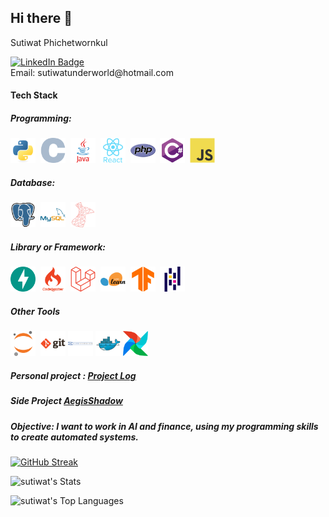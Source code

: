 ## Hi there 👋

Sutiwat Phichetwornkul

<div id="badges">
  <a href="https://www.linkedin.com/in/sutiwatp/" target="_blank"><img src="https://img.shields.io/badge/LinkedIn-blue?style=for-the-badge&logo=linkedin&logoColor=white" alt="LinkedIn Badge"/></a>
  <br/>Email: sutiwatunderworld@hotmail.com
</div>

<!--
**sutiwat/sutiwat** is a ✨ _special_ ✨ repository because its `README.md` (this file) appears on your GitHub profile.

Here are some ideas to get you started:

- 🔭 I’m currently working on ...
- 🌱 I’m currently learning ...
- 👯 I’m looking to collaborate on ...
- 🤔 I’m looking for help with ...
- 💬 Ask me about ...
- 📫 How to reach me: ...
- 😄 Pronouns: ...
- ⚡ Fun fact: ...
-->
<h4>Tech Stack</h4>
<h5>Programming:</h5>
<div>
   <img src="https://github.com/devicons/devicon/blob/master/icons/python/python-original.svg" title="python" alt="python" width="40" height="40"/>&nbsp;
   <img src="https://github.com/devicons/devicon/blob/master/icons/c/c-original.svg" title="c" alt="c" width="40" height="40"/>&nbsp;
  <img src="https://github.com/devicons/devicon/blob/master/icons/java/java-original-wordmark.svg" title="Java" alt="Java" width="40" height="40"/>&nbsp;
  <img src="https://github.com/devicons/devicon/blob/master/icons/react/react-original-wordmark.svg" title="React" alt="React" width="40" height="40"/>&nbsp;
  <img src="https://github.com/devicons/devicon/blob/master/icons/php/php-original.svg" title="Php" alt="Php" width="40" height="40"/>&nbsp;
  <img src="https://github.com/devicons/devicon/blob/master/icons/csharp/csharp-original.svg" title="csharp" alt="csharp" width="40" height="40"/>&nbsp;
  <img src="https://github.com/devicons/devicon/blob/master/icons/javascript/javascript-original.svg" title="Javascript" alt="Javascript" width="40" height="40"/>&nbsp;
</div>
<h5>Database:</h5>
<div>
    <img src="https://github.com/devicons/devicon/blob/master/icons/postgresql/postgresql-original.svg" title="postgresq" alt="postgresq" width="40" height="40"/>&nbsp;
  <img src="https://github.com/devicons/devicon/blob/master/icons/mysql/mysql-original-wordmark.svg" title="MySQL"  alt="MySQL" width="40" height="40"/>&nbsp;
   <img src="https://github.com/devicons/devicon/blob/master/icons/microsoftsqlserver/microsoftsqlserver-line.svg" title="Microsoft SQL Server"  alt="Microsoft SQL Server" width="40" height="40"/>&nbsp;
</div>

<h5>Library or Framework:</h5>
<div>
  <img src="https://github.com/devicons/devicon/blob/master/icons/fastapi/fastapi-original.svg"  title="fastapi" alt="fastapi" width="40" height="40"/>&nbsp;
  <img src="https://github.com/devicons/devicon/blob/master/icons/codeigniter/codeigniter-plain-wordmark.svg"  title="codeigniter" alt="codeigniter" width="40" height="40"/>&nbsp;
  <img src="https://github.com/devicons/devicon/blob/master/icons/laravel/laravel-original.svg"  title="laravel" alt="codeigniter" width="40" height="40"/>&nbsp;
  <img src="https://github.com/devicons/devicon/blob/master/icons/scikitlearn/scikitlearn-original.svg"  title="scikitlearn" alt="scikitlearn" width="40" height="40"/>&nbsp;
  <img src="https://github.com/devicons/devicon/blob/master/icons/tensorflow/tensorflow-original.svg"  title="tensorflow" alt="tensorflow" width="40" height="40"/>&nbsp;
  <img src="https://github.com/devicons/devicon/blob/master/icons/pandas/pandas-original.svg"  title="pandas" alt="pandas" width="40" height="40"/>&nbsp;
</div>
<h5>Other Tools</h5>
<div>
  <img src="https://github.com/devicons/devicon/blob/master/icons/jupyter/jupyter-original.svg" title="jupyter" alt="jupyter " width="40" height="40"/>&nbsp;
  <img src="https://github.com/devicons/devicon/blob/master/icons/git/git-original-wordmark.svg" title="Git" **alt="Git" width="40" height="40"/>
  <img src="https://github.com/devicons/devicon/blob/master/icons/subversion/subversion-original-wordmark.svg" title="SVN" **alt="SVN" width="40" height="40"/>
   <img src="https://github.com/devicons/devicon/blob/master/icons/docker/docker-original.svg" title="docker" **alt="docker" width="40" height="40"/>
  <img src="https://github.com/devicons/devicon/blob/master/icons/apacheairflow/apacheairflow-original.svg" title="apacheairflow" **alt="apacheairflow" width="40" height="40"/>
</div>
<h5>Personal project : <a href="https://www.notion.so/Project-Overview-1cc5f83679f080729156e08369c941a5?pvs=12" target="_blank">Project Log</a></h5>
<h5>Side Project <a href="https://aegisshadow.com/" target="_blank">AegisShadow</a></h5>

<h5>Objective: I want to work in AI and finance, using my programming skills to create automated systems.</h5>


[![GitHub Streak](https://github-readme-streak-stats-eight.vercel.app/?user=sutiwat&theme=dark)](https://git.io/streak-stats)

![sutiwat's Stats](https://github-readme-stats.vercel.app/api?username=sutiwat&theme=dracula&show_icons=true&hide_border=false&count_private=true)

![sutiwat's Top Languages](https://github-readme-stats.vercel.app/api/top-langs/?username=sutiwat&theme=dracula&show_icons=true&hide_border=false&layout=compact)
